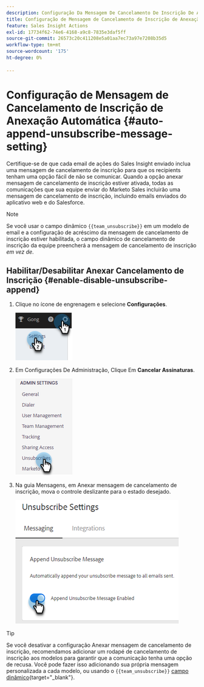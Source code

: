 ```yaml
---
description: Configuração Da Mensagem De Cancelamento De Inscrição De Anexação Automática - Documentação Do Marketo - Documentação Do Produto
title: Configuração de Mensagem de Cancelamento de Inscrição de Anexação Automática
feature: Sales Insight Actions
exl-id: 17734f62-74e6-4168-a9c8-7835e3daf5ff
source-git-commit: 26573c20c411208e5a01aa7ec73a97e7208b35d5
workflow-type: tm+mt
source-wordcount: '175'
ht-degree: 0%

---
```


# Configuração de Mensagem de Cancelamento de Inscrição de Anexação Automática {#auto-append-unsubscribe-message-setting}

Certifique-se de que cada email de ações do Sales Insight enviado inclua uma mensagem de cancelamento de inscrição para que os recipients tenham uma opção fácil de não se comunicar. Quando a opção anexar mensagem de cancelamento de inscrição estiver ativada, todas as comunicações que sua equipe enviar do Marketo Sales incluirão uma mensagem de cancelamento de inscrição, incluindo emails enviados do aplicativo web e do Salesforce.

>[!NOTE]
>
>Se você usar o campo dinâmico `{{team_unsubscribe}}` em um modelo de email e a configuração de acréscimo da mensagem de cancelamento de inscrição estiver habilitada, o campo dinâmico de cancelamento de inscrição da equipe preencherá a mensagem de cancelamento de inscrição _em vez de_.

## Habilitar/Desabilitar Anexar Cancelamento de Inscrição {#enable-disable-unsubscribe-append}

1. Clique no ícone de engrenagem e selecione **Configurações**.

   ![](assets/auto-append-unsubscribe-message-setting-1.png)

1. Em Configurações De Administração, Clique Em **Cancelar Assinaturas**.

   ![](assets/auto-append-unsubscribe-message-setting-2.png)

1. Na guia Mensagens, em Anexar mensagem de cancelamento de inscrição, mova o controle deslizante para o estado desejado.

   ![](assets/auto-append-unsubscribe-message-setting-3.png)

>[!TIP]
>
>Se você desativar a configuração Anexar mensagem de cancelamento de inscrição, recomendamos adicionar um rodapé de cancelamento de inscrição aos modelos para garantir que a comunicação tenha uma opção de recusa. Você pode fazer isso adicionando sua própria mensagem personalizada a cada modelo, ou usando o `{{team_unsubscribe}}` [campo dinâmico](/help/marketo/product-docs/marketo-sales-insight/actions/templates/dynamic-fields.md){target="_blank"}.
